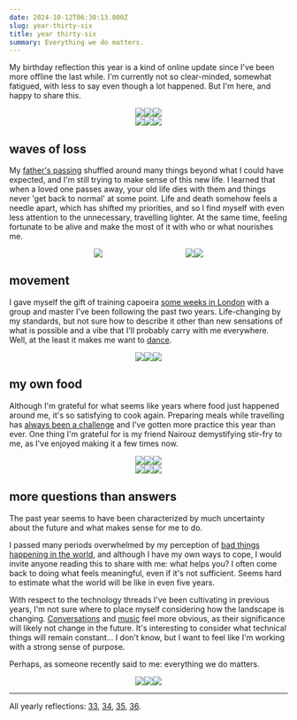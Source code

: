 ```yaml
---
date: 2024-10-12T06:30:13.000Z
slug: year-thirty-six
title: year thirty-six
summary: Everything we do matters.
---
```

My birthday reflection this year is a kind of online update since I've been more offline the last while. I'm currently not so clear-minded, somewhat fatigued, with less to say even though a lot happened. But I'm here, and happy to share this.

<gallery>
<img src="https://utopia.rosano.ca/content/images/2024/10/IMG_9458-1.JPG">
<img src="https://utopia.rosano.ca/content/images/2024/10/IMG_9191.jpg">
<img src="https://utopia.rosano.ca/content/images/2024/10/IMG_9275.jpg">
</gallery>
<gallery>
<img src="https://utopia.rosano.ca/content/images/2024/10/IMG_9384.jpg">
<img src="https://utopia.rosano.ca/content/images/2024/10/IMG_0703.jpg">
<img src="https://utopia.rosano.ca/content/images/2024/10/IMG_1657.jpg">
</gallery>

## waves of loss

My [father's passing](https://strolling.rosano.ca/0168/) shuffled around many things beyond what I could have expected, and I'm still trying to make sense of this new life. I learned that when a loved one passes away, your old life dies with them and things never 'get back to normal' at some point. Life and death somehow feels a needle apart, which has shifted my priorities, and so I find myself with even less attention to the unnecessary, travelling lighter. At the same time, feeling fortunate to be alive and make the most of it with who or what nourishes me.

<gallery>
<img src="https://utopia.rosano.ca/content/images/2024/10/RZKZ7523.JPG" style="flex: 2 1 0%;">
<img src="https://utopia.rosano.ca/content/images/2024/10/IMG_0447.jpg">
<img src="https://utopia.rosano.ca/content/images/2024/10/moon-export.gif">
</gallery>

## movement

I gave myself the gift of training capoeira [some weeks in London](https://www.instagram.com/rosano/p/C-3JkNONkeV/) with a group and master I've been following the past two years. Life-changing by my standards, but not sure how to describe it other than new sensations of what is possible and a vibe that I'll probably carry with me everywhere. Well, at the least it makes me want to [dance](https://www.youtube.com/watch?v=ckW5a_99FR0).

<gallery>
<img src="https://utopia.rosano.ca/content/images/2024/10/IMG_1464.jpg">
<img src="https://utopia.rosano.ca/content/images/2024/10/IEBS7713-export-1.gif">
<img src="https://utopia.rosano.ca/content/images/2024/10/WZNR2057-export.gif">
</gallery>

## my own food

Although I'm grateful for what seems like years where food just happened around me, it's so satisfying to cook again. Preparing meals while travelling has [always been a challenge](https://utopia.rosano.ca/finally-cooking/) and I've gotten more practice this year than ever. One thing I'm grateful for is my friend Nairouz demystifying stir-fry to me, as I've enjoyed making it a few times now.

<gallery>
<img src="https://utopia.rosano.ca/content/images/2024/10/IMG_0723.jpg">
<img src="https://utopia.rosano.ca/content/images/2024/10/IMG_0493.jpg">
<img src="https://utopia.rosano.ca/content/images/2024/10/IMG_1408.jpg">
</gallery>
<gallery>
<img src="https://utopia.rosano.ca/content/images/2024/10/IMG_1582.jpg">
<img src="https://utopia.rosano.ca/content/images/2024/10/IMG_1634.jpg">
<img src="https://utopia.rosano.ca/content/images/2024/10/IMG_1825.jpg">
</gallery>

## more questions than answers

The past year seems to have been characterized by much uncertainty about the future and what makes sense for me to do.

I passed many periods overwhelmed by my perception of [bad things happening in the world](https://utopia.rosano.ca/when-bad-things-happen-in-the-world/), and although I have my own ways to cope, I would invite anyone reading this to share with me: what helps you? I often come back to doing what feels meaningful, even if it's not sufficient. Seems hard to estimate what the world will be like in even five years.

With respect to the technology threads I've been cultivating in previous years, I'm not sure where to place myself considering how the landscape is changing. [Conversations](https://strolling.rosano.ca) and [music](https://rosano.ca/vibrations) feel more obvious, as their significance will likely not change in the future. It's interesting to consider what technical things will remain constant… I don't know, but I want to feel like I'm working with a strong sense of purpose.

Perhaps, as someone recently said to me: everything we do matters.

<gallery>
<img src="https://utopia.rosano.ca/content/images/2024/10/IMG_1335-2.JPG">
<img src="https://utopia.rosano.ca/content/images/2024/10/keyboard.gif">
<img src="https://utopia.rosano.ca/content/images/2024/10/IMG_2013-export.gif">
</gallery>

* * *

All yearly reflections: [33](https://utopia.rosano.ca/thirty-three/), [34](https://utopia.rosano.ca/thirty-four/), [35](https://utopia.rosano.ca/year-thirty-four), [36](https://utopia.rosano.ca/year-thirty-six/).

<style>
gallery {
	display: flex;
	justify-content: center;
	max-width: 100%;
	align-items: center;
}

gallery > img {
	max-width: 33% !important;
}
</style>
